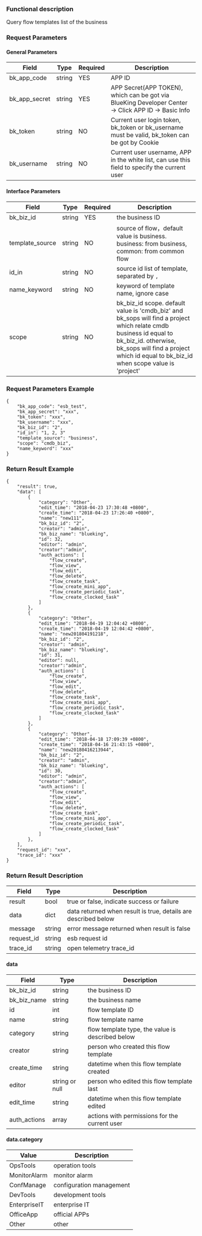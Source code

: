 ### Functional description

Query flow templates list of the business

### Request Parameters

#### General Parameters

|   Field         |  Type       | Required |  Description    |
|-----------------|-------------|---------|------------------|
|   bk_app_code   |   string    |   YES    |  APP ID |
|   bk_app_secret |   string    |   YES    |  APP Secret(APP TOKEN), which can be got via BlueKing Developer Center -> Click APP ID -> Basic Info |
|   bk_token      |   string    |   NO     |  Current user login token, bk_token or bk_username must be valid, bk_token can be got by Cookie      |
|   bk_username   |   string    |   NO     |  Current user username, APP in the white list, can use this field to specify the current user        |

#### Interface Parameters

| Field          |  Type       | Required   |  Description             |
|---------------|------------|--------|-------------------|
| bk_biz_id     |  string    | YES     | the business ID     |
| template_source | string   | NO    | source of flow，default value is business. business: from business, common: from common flow |
| id_in         |  string    | NO     | source id list of template, separated by `,` |
| name_keyword  |  string    | NO     | keyword of template name, ignore case |
| scope | string | NO | bk_biz_id scope. default value is 'cmdb_biz' and bk_sops will find a project which relate cmdb business id equal to bk_biz_id. otherwise, bk_sops will find a project which id equal to bk_biz_id when scope value is 'project'|

### Request Parameters Example

```
{
    "bk_app_code": "esb_test",
    "bk_app_secret": "xxx",
    "bk_token": "xxx",
    "bk_username": "xxx",
    "bk_biz_id": "2",
    "id_in": "1, 2, 3"
    "template_source": "business",
    "scope": "cmdb_biz",
    "name_keyword": "xxx"
}
```

### Return Result Example

```
{
    "result": true,
    "data": [
        {
            "category": "Other",
            "edit_time": "2018-04-23 17:30:48 +0800",
            "create_time": "2018-04-23 17:26:40 +0800",
            "name": "new111",
            "bk_biz_id": "2",
            "creator": "admin",
            "bk_biz_name": "blueking",
            "id": 32,
            "editor": "admin",
            "creator":"admin",
            "auth_actions": [
                "flow_create",
                "flow_view",
                "flow_edit",
                "flow_delete",
                "flow_create_task",
                "flow_create_mini_app",
                "flow_create_periodic_task",
                "flow_create_clocked_task"
            ]
        },
        {
            "category": "Other",
            "edit_time": "2018-04-19 12:04:42 +0800",
            "create_time": "2018-04-19 12:04:42 +0800",
            "name": "new201804191218",
            "bk_biz_id": "2",
            "creator": "admin",
            "bk_biz_name": "blueking",
            "id": 31,
            "editor": null,
            "creator":"admin",
            "auth_actions": [
                "flow_create",
                "flow_view",
                "flow_edit",
                "flow_delete",
                "flow_create_task",
                "flow_create_mini_app",
                "flow_create_periodic_task",
                "flow_create_clocked_task"
            ]
        },
        {
            "category": "Other",
            "edit_time": "2018-04-18 17:09:39 +0800",
            "create_time": "2018-04-16 21:43:15 +0800",
            "name": "new20180416213944",
            "bk_biz_id": "2",
            "creator": "admin",
            "bk_biz_name": "blueking",
            "id": 30,
            "editor": "admin",
            "creator":"admin",
            "auth_actions": [
                "flow_create",
                "flow_view",
                "flow_edit",
                "flow_delete",
                "flow_create_task",
                "flow_create_mini_app",
                "flow_create_periodic_task",
                "flow_create_clocked_task"
            ]
        },
    ],
    "request_id": "xxx",
    "trace_id": "xxx"
}
```

### Return Result Description

| Field      | Type      | Description      |
|-----------|----------|-----------|
|  result   |    bool    |      true or false, indicate success or failure                      |
|  data     |    dict    |      data returned when result is true, details are described below  |
|  message  |    string  |      error message returned when result is false                     |
|  request_id     |    string  | esb request id         |
|  trace_id     |    string  | open telemetry trace_id       |

#### data

| Field      | Type      | Description      |
|-----------|----------|-----------|
|  bk_biz_id     |    string    |      the business ID      |
|  bk_biz_name   |    string    |      the business name    |
|  id            |    int       |      flow template ID             |
|  name          |    string    |      flow template name            |
|  category      |    string    |      flow template type, the value is described below    |
|  creator       |    string    |      person who created this flow template      |
|  create_time   |    string    |      datetime when this flow template created   |
|  editor        |    string or null | person who edited this flow template last |
|  edit_time     |    string    |      datetime when this flow template edited          |
|  auth_actions      |    array   |      actions with permissions for the current user   |

#### data.category

| Value        | Description     |
|--------------|----------|
| OpsTools     | operation tools  |
| MonitorAlarm | monitor alarm  |
| ConfManage   | configuration management  |
| DevTools     | development tools  |
| EnterpriseIT | enterprise IT   |
| OfficeApp    | official APPs  |
| Other        | other     |
